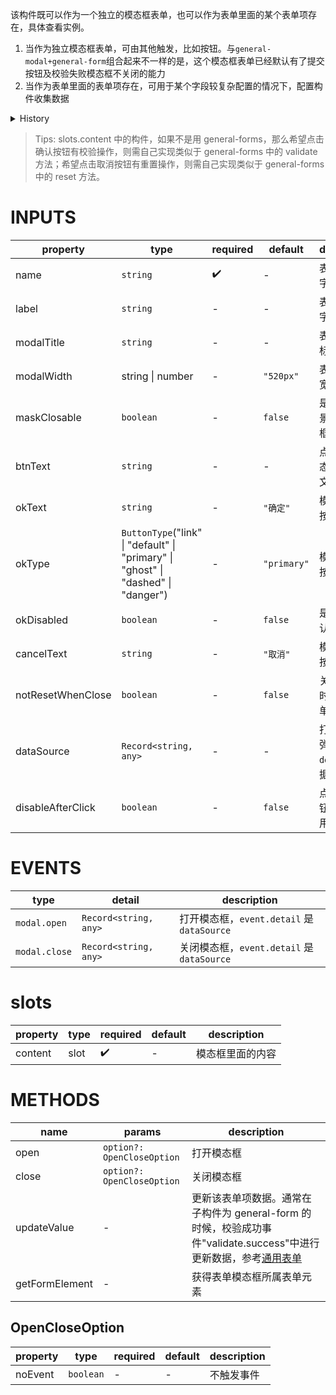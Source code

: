 [//]: # "atom-bricks/form-input/general-modal.ts"

该构件既可以作为一个独立的模态框表单，也可以作为表单里面的某个表单项存在，具体查看实例。

1. 当作为独立模态框表单，可由其他触发，比如按钮。与`general-modal+general-form`组合起来不一样的是，这个模态框表单已经默认有了提交按钮及校验失败模态框不关闭的能力
2. 当作为表单里面的表单项存在，可用于某个字段较复杂配置的情况下，配置构件收集数据

<details>
<summary>History</summary>

| Version | Change                                                                                            |
| ------- | ------------------------------------------------------------------------------------------------- |
| 1.65.0  | 新增属性 `okDisabled`                                                                             |
| 1.74.0  | 新增属性 `notResetWhenClose`、`dataSource`、`disableAfterClick`，事件 `modal.open`、`modal.close` |
| 1.76.0  | `open` 和 `close` 方法新增 `noEvent` 选项                                                         |

</details>

> Tips: slots.content 中的构件，如果不是用 general-forms，那么希望点击确认按钮有校验操作，则需自己实现类似于 general-forms 中的 validate 方法；希望点击取消按钮有重置操作，则需自己实现类似于 general-forms 中的 reset 方法。

# INPUTS

| property          | type                                                                                | required | default     | description                            |
| ----------------- | ----------------------------------------------------------------------------------- | -------- | ----------- | -------------------------------------- |
| name              | `string`                                                                            | ✔️       | -           | 表单模态框字段名                       |
| label             | `string`                                                                            | -        | -           | 表单模态框字段说明                     |
| modalTitle        | `string`                                                                            | -        | -           | 表单模态框标题                         |
| modalWidth        | string \| number                                                                    | -        | `"520px"`   | 表单模态框宽度                         |
| maskClosable      | `boolean`                                                                           | -        | `false`     | 是否点击背景关闭模态框                 |
| btnText           | `string`                                                                            | -        | -           | 点击打开模态框的按钮文字               |
| okText            | `string`                                                                            | -        | `"确定"`    | 模态框确认按钮文字                     |
| okType            | `ButtonType`\("link" \| "default" \| "primary" \| "ghost" \| "dashed" \| "danger"\) | -        | `"primary"` | 模态框确认按钮类型                     |
| okDisabled        | `boolean`                                                                           | -        | `false`     | 是否禁用确认按钮                       |
| cancelText        | `string`                                                                            | -        | `"取消"`    | 模态框取消按钮文字                     |
| notResetWhenClose | `boolean`                                                                           | -        | `false`     | 关闭模态框时不重置表单                 |
| dataSource        | `Record<string, any>`                                                               | -        | -           | 打开和关闭弹窗事件的 `detail` 的数据源 |
| disableAfterClick | `boolean`                                                                           | -        | `false`     | 点击确定按钮后自动禁用                 |

# EVENTS

| type          | detail                | description                                |
| ------------- | --------------------- | ------------------------------------------ |
| `modal.open`  | `Record<string, any>` | 打开模态框，`event.detail` 是 `dataSource` |
| `modal.close` | `Record<string, any>` | 关闭模态框，`event.detail` 是 `dataSource` |

# slots

| property | type | required | default | description      |
| -------- | ---- | -------- | ------- | ---------------- |
| content  | slot | ✔️       | -       | 模态框里面的内容 |

# METHODS

| name           | params                     | description                                                                                                                                                        |
| -------------- | -------------------------- | ------------------------------------------------------------------------------------------------------------------------------------------------------------------ |
| open           | `option?: OpenCloseOption` | 打开模态框                                                                                                                                                         |
| close          | `option?: OpenCloseOption` | 关闭模态框                                                                                                                                                         |
| updateValue    | -                          | 更新该表单项数据。通常在子构件为 general-form 的时候，校验成功事件"validate.success"中进行更新数据，参考[通用表单](developers/brick-book/brick/forms.general-form) |
| getFormElement | -                          | 获得表单模态框所属表单元素                                                                                                                                         |

## OpenCloseOption

| property | type      | required | default | description |
| -------- | --------- | -------- | ------- | ----------- |
| noEvent  | `boolean` | -        | -       | 不触发事件  |

